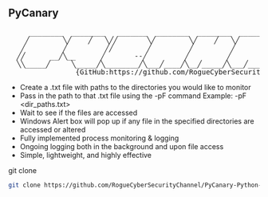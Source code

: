 PyCanary 
----------------------------
<pre>
     ________  ________   _______  ________  ________  ________  ________  ________
    ╱        ╲╱    ╱   ╲╱╱       ╲╱        ╲╱    ╱   ╲╱        ╲╱        ╲╱    ╱   ╲
   ╱         ╱         ╱╱        ╱         ╱         ╱         ╱         ╱         ╱
  ╱╱      __╱╲__      ╱       --╱         ╱         ╱         ╱        _╱╲__      ╱
  ╲╲_____╱     ╲_____╱╲________╱╲___╱____╱╲__╱_____╱╲___╱____╱╲____╱___╱   ╲_____╱
                {GitHub:https://github.com/RogueCyberSecurityChannel} </pre>


- Create a .txt file with paths to the directories you would like to monitor
- Pass in the path to that .txt file using the -pF command Example: -pF <dir_paths.txt> 
- Wait to see if the files are accessed
- Windows Alert box will pop up  if any file in the specified directories are accessed or altered
- Fully implemented process monitoring & logging
- Ongoing logging both in the  background and upon file access
- Simple, lightweight, and highly effective

git clone
```sh
git clone https://github.com/RogueCyberSecurityChannel/PyCanary-Python-Canary-Token-Alternative
```
